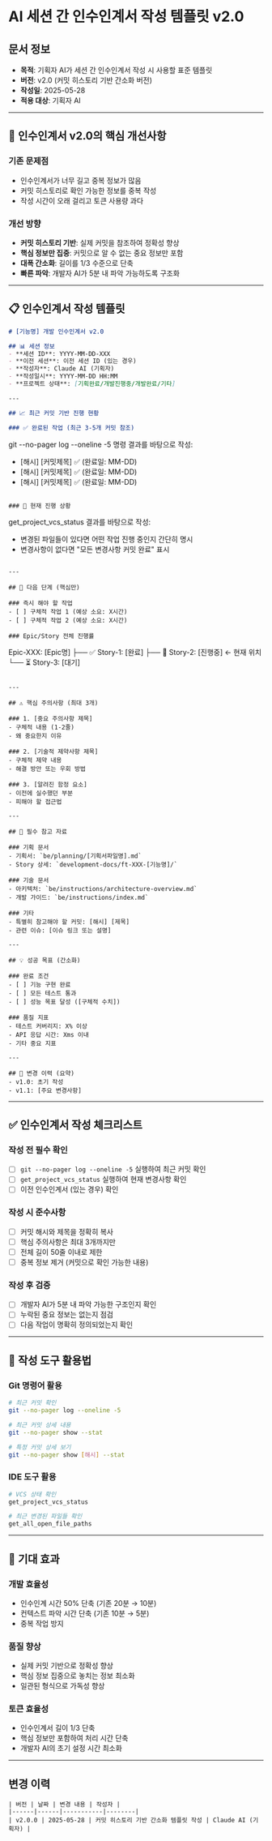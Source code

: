 # AI 세션 간 인수인계서 작성 템플릿 v2.0

## 문서 정보
- **목적**: 기획자 AI가 세션 간 인수인계서 작성 시 사용할 표준 템플릿
- **버전**: v2.0 (커밋 히스토리 기반 간소화 버전)
- **작성일**: 2025-05-28
- **적용 대상**: 기획자 AI

---

## 🎯 인수인계서 v2.0의 핵심 개선사항

### 기존 문제점
- 인수인계서가 너무 길고 중복 정보가 많음
- 커밋 히스토리로 확인 가능한 정보를 중복 작성
- 작성 시간이 오래 걸리고 토큰 사용량 과다

### 개선 방향
- **커밋 히스토리 기반**: 실제 커밋을 참조하여 정확성 향상
- **핵심 정보만 집중**: 커밋으로 알 수 없는 중요 정보만 포함
- **대폭 간소화**: 길이를 1/3 수준으로 단축
- **빠른 파악**: 개발자 AI가 5분 내 파악 가능하도록 구조화

---

## 📋 인수인계서 작성 템플릿

```markdown
# [기능명] 개발 인수인계서 v2.0

## 📊 세션 정보
- **세션 ID**: YYYY-MM-DD-XXX
- **이전 세션**: 이전 세션 ID (있는 경우)
- **작성자**: Claude AI (기획자)
- **작성일시**: YYYY-MM-DD HH:MM
- **프로젝트 상태**: [기획완료/개발진행중/개발완료/기타]

---

## 📈 최근 커밋 기반 진행 현황

### ✅ 완료된 작업 (최근 3-5개 커밋 참조)
```
git --no-pager log --oneline -5 명령 결과를 바탕으로 작성:

- [해시] [커밋제목] ✅ (완료일: MM-DD)
- [해시] [커밋제목] ✅ (완료일: MM-DD)
- [해시] [커밋제목] ✅ (완료일: MM-DD)
```

### 🔄 현재 진행 상황
```
get_project_vcs_status 결과를 바탕으로 작성:

- 변경된 파일들이 있다면 어떤 작업 진행 중인지 간단히 명시
- 변경사항이 없다면 "모든 변경사항 커밋 완료" 표시
```

---

## 🎯 다음 단계 (핵심만)

### 즉시 해야 할 작업
- [ ] 구체적 작업 1 (예상 소요: X시간)
- [ ] 구체적 작업 2 (예상 소요: X시간)

### Epic/Story 전체 진행률
```
Epic-XXX: [Epic명]
├── ✅ Story-1: [완료] 
├── 🔄 Story-2: [진행중] ← 현재 위치
└── ⏳ Story-3: [대기]
```

---

## ⚠️ 핵심 주의사항 (최대 3개)

### 1. [중요 주의사항 제목]
- 구체적 내용 (1-2줄)
- 왜 중요한지 이유

### 2. [기술적 제약사항 제목]  
- 구체적 제약 내용
- 해결 방안 또는 우회 방법

### 3. [알려진 함정 요소]
- 이전에 실수했던 부분
- 피해야 할 접근법

---

## 🔗 필수 참고 자료

### 기획 문서
- 기획서: `be/planning/[기획서파일명].md`
- Story 상세: `development-docs/ft-XXX-[기능명]/`

### 기술 문서  
- 아키텍처: `be/instructions/architecture-overview.md`
- 개발 가이드: `be/instructions/index.md`

### 기타
- 특별히 참고해야 할 커밋: [해시] [제목]
- 관련 이슈: [이슈 링크 또는 설명]

---

## 💡 성공 목표 (간소화)

### 완료 조건
- [ ] 기능 구현 완료
- [ ] 모든 테스트 통과  
- [ ] 성능 목표 달성 ([구체적 수치])

### 품질 지표
- 테스트 커버리지: X% 이상
- API 응답 시간: Xms 이내
- 기타 중요 지표

---

## 📝 변경 이력 (요약)
- v1.0: 초기 작성
- v1.1: [주요 변경사항]
```

---

## ✅ 인수인계서 작성 체크리스트

### 작성 전 필수 확인
- [ ] `git --no-pager log --oneline -5` 실행하여 최근 커밋 확인
- [ ] `get_project_vcs_status` 실행하여 현재 변경사항 확인
- [ ] 이전 인수인계서 (있는 경우) 확인

### 작성 시 준수사항
- [ ] 커밋 해시와 제목을 정확히 복사
- [ ] 핵심 주의사항은 최대 3개까지만
- [ ] 전체 길이 50줄 이내로 제한
- [ ] 중복 정보 제거 (커밋으로 확인 가능한 내용)

### 작성 후 검증
- [ ] 개발자 AI가 5분 내 파악 가능한 구조인지 확인
- [ ] 누락된 중요 정보는 없는지 점검
- [ ] 다음 작업이 명확히 정의되었는지 확인

---

## 🔧 작성 도구 활용법

### Git 명령어 활용
```bash
# 최근 커밋 확인
git --no-pager log --oneline -5

# 최근 커밋 상세 내용
git --no-pager show --stat

# 특정 커밋 상세 보기
git --no-pager show [해시] --stat
```

### IDE 도구 활용
```bash
# VCS 상태 확인
get_project_vcs_status

# 최근 변경된 파일들 확인
get_all_open_file_paths
```

---

## 🎯 기대 효과

### 개발 효율성
- 인수인계 시간 50% 단축 (기존 20분 → 10분)
- 컨텍스트 파악 시간 단축 (기존 10분 → 5분)
- 중복 작업 방지

### 품질 향상
- 실제 커밋 기반으로 정확성 향상
- 핵심 정보 집중으로 놓치는 정보 최소화
- 일관된 형식으로 가독성 향상

### 토큰 효율성
- 인수인계서 길이 1/3 단축
- 핵심 정보만 포함하여 처리 시간 단축
- 개발자 AI의 초기 설정 시간 최소화

---

## 변경 이력
```
| 버전 | 날짜 | 변경 내용 | 작성자 |
|------|------|-----------|--------|
| v2.0.0 | 2025-05-28 | 커밋 히스토리 기반 간소화 템플릿 작성 | Claude AI (기획자) |
```
